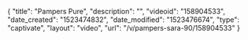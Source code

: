 {
    "title": "Pampers Pure",
    "description": "",
    "videoid": "158904533",
    "date_created": "1523474832",
    "date_modified": "1523476674",
    "type": "captivate",
    "layout": "video",
    "url": "\/v\/pampers-sara-90\/158904533"
}